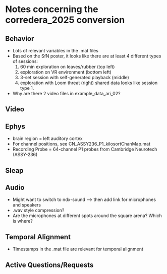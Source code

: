 # Notes concerning the corredera_2025 conversion

## Behavior
- Lots of relevant variables in the .mat files
- Based on the SfN poster, it looks like there are at least 4 different types of sessions:
    1. 60 min exploration on leaves/rubber (top left)
    2. exploration on VR environment (bottom left)
    3. 3-set session with self-generated playback (middle)
    4. exploration with Loom threat (right)
shared data looks like session type 1.
- Why are there 2 video files in example_data_ari_02?

## Video

## Ephys
- brain region = left auditory cortex
- For channel positions, see CN_ASSY236_P1_kilosortChanMap.mat
- Recording Probe = 64-channel P1 probes from Cambridge Neurotech (ASSY-236)

## Sleap

## Audio
- Might want to switch to ndx-sound --> then add link for microphones and speakers
- .wav style compression?
- Are the microphones at different spots around the square arena? Which is where?


## Temporal Alignment
- Timestamps in the .mat file are relevant for temporal alignment

## Active Questions/Requests
